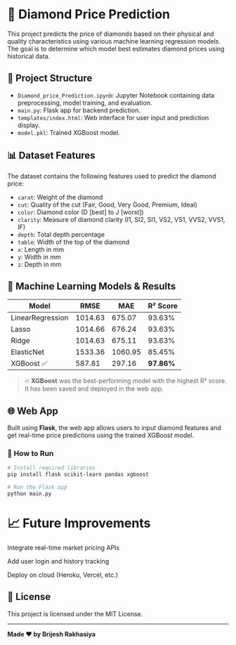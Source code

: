 # 💎 Diamond Price Prediction

This project predicts the price of diamonds based on their physical and quality characteristics using various machine learning regression models. The goal is to determine which model best estimates diamond prices using historical data.

## 📂 Project Structure

- `Diamond_price_Prediction.ipynb`: Jupyter Notebook containing data preprocessing, model training, and evaluation.
- `main.py`: Flask app for backend prediction.
- `templates/index.html`: Web interface for user input and prediction display.
- `model.pkl`: Trained XGBoost model.

## 📊 Dataset Features

The dataset contains the following features used to predict the diamond price:

- `carat`: Weight of the diamond
- `cut`: Quality of the cut (Fair, Good, Very Good, Premium, Ideal)
- `color`: Diamond color (D [best] to J [worst])
- `clarity`: Measure of diamond clarity (I1, SI2, SI1, VS2, VS1, VVS2, VVS1, IF)
- `depth`: Total depth percentage
- `table`: Width of the top of the diamond
- `x`: Length in mm
- `y`: Width in mm
- `z`: Depth in mm

## 🧪 Machine Learning Models & Results

| Model         | RMSE     | MAE     | R² Score    |
|---------------|----------|---------|-------------|
| LinearRegression | 1014.63 | 675.07  | 93.63%      |
| Lasso         | 1014.66 | 676.24  | 93.63%      |
| Ridge         | 1014.63 | 675.11  | 93.63%      |
| ElasticNet    | 1533.36 | 1060.95 | 85.45%      |
| XGBoost ✅     | 587.81  | 297.16  | **97.86%**  |

> 🔥 **XGBoost** was the best-performing model with the highest R² score. It has been saved and deployed in the web app.

## 🌐 Web App

Built using **Flask**, the web app allows users to input diamond features and get real-time price predictions using the trained XGBoost model.

### 🚀 How to Run

```bash
# Install required libraries
pip install flask scikit-learn pandas xgboost

# Run the Flask app
python main.py
```

# 📈 Future Improvements
Integrate real-time market pricing APIs

Add user login and history tracking

Deploy on cloud (Heroku, Vercel, etc.)


## 📄 License

This project is licensed under the MIT License.

---
**Made ❤️ by Brijesh Rakhasiya**

